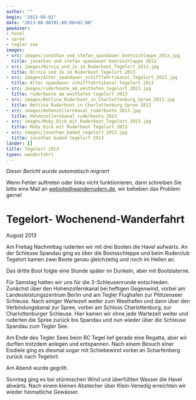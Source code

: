 ```yaml
---
author: ""
begin: "2013-08-01"
date: "2013-08-08T01:00:00+02:00"
gewässer:
- havel
- spree
- tegler see
images:
- src: images/jonathan_und_stefan_spandauer_bootsschleppe_2013.jpg
  title: jonathan und stefan spandauer bootsschleppe 2013
- src: images/Nirnia_und_Jo_im_Ruderboot_Tegelort_2013.jpg
  title: Nirnia und Jo im Ruderboot Tegelort 2013
- src: images/Alter_spandauer_schifffahrtskanal_Tegelort_2013.jpg
  title: Alter spandauer schifffahrtskanal Tegelort 2013
- src: images/ruderboote_am_westhafen_tegelort_2013.jpg
  title: ruderboote am westhafen tegelort 2013
- src: images/Bettina_Ruderboot_in_Charlottenburg_Spree_2013.jpg
  title: Bettina Ruderboot in Charlottenburg Spree 2013
- src: images/Hohenzollernkanal_ruderboote_2013.jpg
  title: Hohenzollernkanal ruderboote 2013
- src: images/Moby_Dick_mit_Ruderboot_Tegelort_2013.jpg
  title: Moby Dick mit Ruderboot Tegelort 2013
- src: images/jonathan_baded_tegelort_2013.jpg
  title: jonathan baded tegelort 2013
länder: []
title: Tegelort 2013
typen: wanderfahrt
---
```



*Dieser Bericht wurde automatisch migriert*

Wenn Fehler auftreten oder links nicht funktionieren, dann schreiben Sie bitte eine Mail an website@wanderrudern.de, wir beheben das Problem gerne!



# Tegelort- Wochenend-Wanderfahrt


August 2013

Am Freitag Nachmittag ruderten wir mit drei Booten die Havel aufwärts. An der Schleuse Spandau ging es über die Bootsschleppe und beim Ruderclub Tegelort kamen zwei Boote genau gleichzeitig und noch im Hellen an.

Das dritte Boot folgte eine Stunde später im Dunkeln, aber mit Bootslaterne.

Für Samstag hatten wir uns für die 3-Schleusenrunde entschieden. Zunächst über den Hohenzollernkanal bei heftigen Gegenwind, vorbei am Landesleistungszentrum Berlin und am Tegler Flughafen zur Plötzenseer Schleuse. Nach einiger Wartezeit weiter zum Westhafen und dann über den Verbindungskanal zur Spree, vorbei am Schloss Charlottenburg, zur Charlottenburger Schleuse. Hier kamen wir ohne jede Wartezeit weiter und ruderten die Spree zurück bis Spandau und nun wieder über die Schleuse Spandau zum Tegler See.

Am Ende des Tegler Sees beim RC Tegel lief gerade eine Regatta, aber wir durften trotzdem anlegen und entspannen. Nach einem Besuch einer Eisdiele ging es diesmal sogar mit Schiebewind vorbei an Scharfenberg zurück nach Tegelort.

Am Abend wurde gegrillt.

Sonntag ging es bei stürmischen Wind und überfüllten Wasser die Havel abwärts. Nach einem kleinen Abstecher über Klein-Venedig erreichten wir wieder heimatliche Gewässer.
